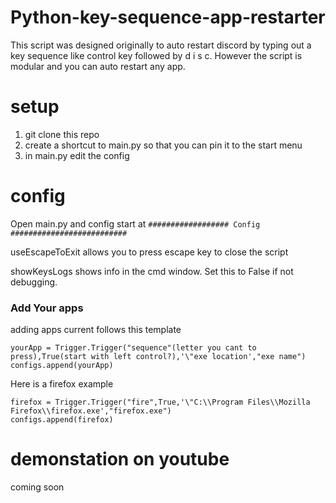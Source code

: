 # Python-key-sequence-app-restarter
This script was designed originally to auto restart discord by typing out a key sequence like control key followed by d i s c. However the script is modular and you can auto restart any app.

# setup
1. git clone this repo
2. create a shortcut to main.py so that you can pin it to the start menu
3. in main.py edit the config

# config
Open main.py and config start at `################## Config ##########################`

useEscapeToExit allows you to press escape key to close the script

showKeysLogs shows info in the cmd window. Set this to False if not debugging.

### Add Your apps
adding apps current follows this template
```
yourApp = Trigger.Trigger("sequence"(letter you cant to press),True(start with left control?),'\"exe location',"exe name")
configs.append(yourApp)
```
Here is a firefox example
```
firefox = Trigger.Trigger("fire",True,'\"C:\\Program Files\\Mozilla Firefox\\firefox.exe',"firefox.exe")
configs.append(firefox)
```

# demonstation on youtube
coming soon

